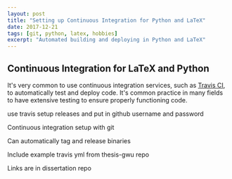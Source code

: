 ```yaml
---
layout: post
title: "Setting up Continuous Integration for Python and LaTeX"
date: 2017-12-21
tags: [git, python, latex, hobbies]
excerpt: "Automated building and deploying in Python and LaTeX"
---
```


## Continuous Integration for LaTeX and Python

It's very common to use continuous integration services, such as [Travis CI](https://travis-ci.org/), to automatically test and deploy code.
It's common practice in many fields to have extensive testing to ensure properly functioning code.

use travis setup releases and put in github username and password

Continuous integration setup with git

Can automatically tag and release binaries

Include example travis yml from thesis-gwu repo

Links are in dissertation repo
